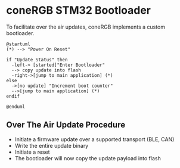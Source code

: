 # coneRGB STM32 Bootloader

To facilitate over the air updates, coneRGB implements a custom bootloader.

```puml
@startuml
(*) --> "Power On Reset"

if "Update Status" then
  -left-> [started]"Enter Bootloader"
  --> copy update into flash
  -right->[jump to main application] (*)
else
  ->[no update] "Increment boot counter"
  -->[jump to main application] (*)
endif

@enduml
```

## Over The Air Update Procedure

* Initiate a firmware update over a supported transport (BLE, CAN)
* Write the entire update binary
* Initiate a reset
* The bootloader will now copy the update payload into flash
